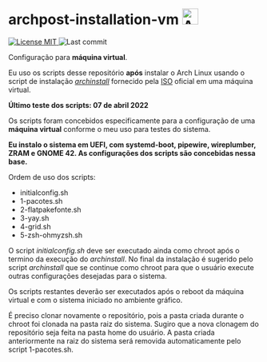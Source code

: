 <h1>archpost-installation-vm <img src="https://cdn.jsdelivr.net/npm/simple-icons@6.23.0/icons/archlinux.svg" width="32px" alt="Arch Linux"> </h1>
<p align="left">
    <a href="https://github.com/henriqueffc/archpost-installation-vm/blob/main/LICENSE">
      <img src="https://img.shields.io/github/license/henriqueffc/archpost-installation-vm?style=flat-square" alt="License MIT">
    </a>
      <img src="https://img.shields.io/github/last-commit/henriqueffc/archpost-installation-vm?style=flat-square" alt="Last commit">
</p>

Configuração para **máquina virtual**.

Eu uso os scripts desse repositório **após** instalar o Arch Linux usando o script de instalação [*archinstall*](https://github.com/archlinux/archinstall) fornecido pela [ISO](https://archlinux.org/download/) oficial em uma máquina virtual.

**Último teste dos scripts: 07 de abril 2022**

Os scripts foram concebidos especificamente para a configuração de uma **máquina virtual** conforme o meu uso para testes do sistema.

**Eu instalo o sistema em UEFI, com systemd-boot, pipewire, wireplumber, ZRAM e GNOME 42. As configurações dos scripts são concebidas nessa base.**

Ordem de uso dos scripts:

- initialconfig.sh
- 1-pacotes.sh
- 2-flatpakefonte.sh
- 3-yay.sh
- 4-grid.sh
- 5-zsh-ohmyzsh.sh

O script *initialconfig.sh* deve ser executado ainda como chroot após o termino da execução do *archinstall*. No final da instalação é sugerido pelo script *archinstall* que se continue como chroot para que o usuário execute outras configurações desejadas para o sistema.

Os scripts restantes deverão ser executados após o reboot da máquina virtual e com o sistema iniciado no ambiente gráfico.

É preciso clonar novamente o repositório, pois a pasta criada durante o chroot foi clonada na pasta raiz do sistema. Sugiro que a nova clonagem do repositório seja feita na pasta home do usuário. A pasta criada anteriormente na raiz do sistema será removida automaticamente pelo script 1-pacotes.sh.
